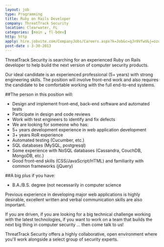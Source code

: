 ```yaml
---
layout: job
type: Programming
title: Ruby on Rails Developer
company: ThreatTrack Security
location: Clearwater, FL
categories: [main , fl-bdev]
http: http
apply: hire.jobvite.com/CompanyJobs/Careers.aspx?k=Job&c=qJn9VfwU&j=ozoaXfwO
post-date : 3-30-2013
---
```


ThreatTrack Security is searching for an experienced Ruby on Rails developer to help build the next version of computer security products.
 
Our ideal candidate is an experienced professional (5+ years) with strong engineering skills. The position will involve front-end work and also requires the candidate to be comfortable working with the full end-to-end systems.
 
##The person in this position will:

* Design and implement front-end, back-end software and automated tests
* Participate in design and code reviews
* Work with test engineers to identify and fix defects 
* We are looking for someone who has:
* 5+ years development experience in web application development
* 3+ years RoR experience
* Automated testing (Cucumber, etc.)
* SQL databases (MySQL, postgresql)
* Some experience with NoSQL databases (Cassandra, CouchDB, MongoDB, etc.)
* Good front-end skills (CSS/JavaScript/HTML) and familiarity with common frameworks (jQuery)

##A big plus if you have:

* B.A./B.S. degree (not necessarily in computer science

Previous experience in developing major web applications is highly desirable, excellent written and verbal communication skills are also important. 
 
If you are driven, if you are looking for a big technical challenge working with the latest technologies, if you want to work on a team that builds the next big thing in computer security ... then come talk to us!
  
ThreatTrack Security offers a highly collaborative, open environment where you'll work alongside a select group of security experts.